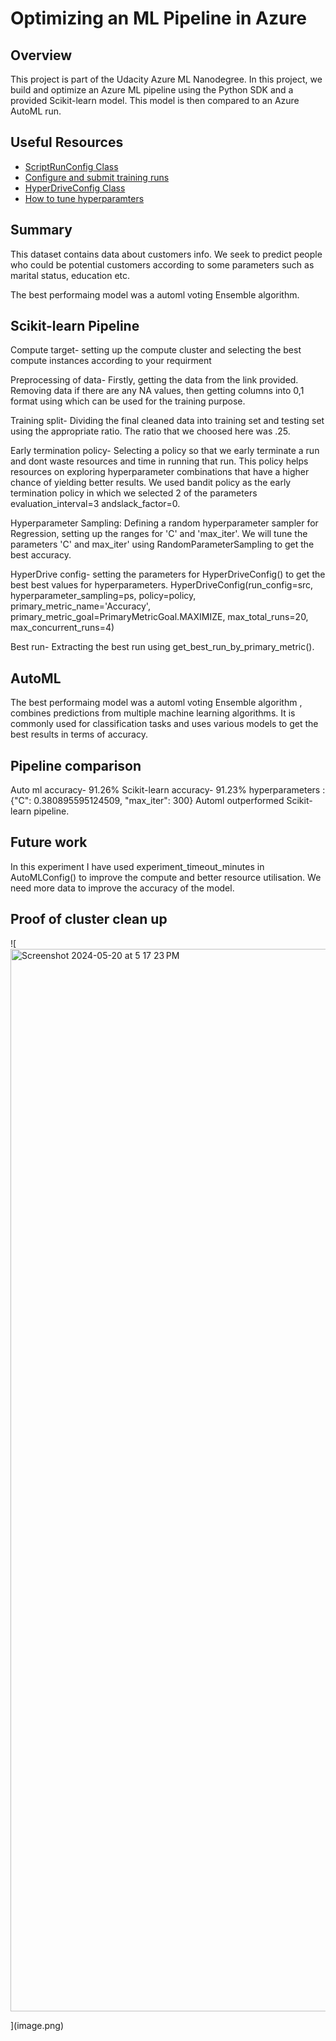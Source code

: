 # Optimizing an ML Pipeline in Azure
## Overview
This project is part of the Udacity Azure ML Nanodegree.
In this project, we build and optimize an Azure ML pipeline using the Python SDK and a provided Scikit-learn model.
This model is then compared to an Azure AutoML run.

## Useful Resources
- [ScriptRunConfig Class](https://docs.microsoft.com/en-us/python/api/azureml-core/azureml.core.scriptrunconfig?view=azure-ml-py)
- [Configure and submit training runs](https://docs.microsoft.com/en-us/azure/machine-learning/how-to-set-up-training-targets)
- [HyperDriveConfig Class](https://docs.microsoft.com/en-us/python/api/azureml-train-core/azureml.train.hyperdrive.hyperdriveconfig?view=azure-ml-py)
- [How to tune hyperparamters](https://docs.microsoft.com/en-us/azure/machine-learning/how-to-tune-hyperparameters)


## Summary

This dataset contains data about customers info. We seek to predict people who could be potential customers according to some parameters such as marital status, education etc.


The best performaing model was a automl voting Ensemble algorithm.

## Scikit-learn Pipeline

Compute target- setting up the compute cluster and selecting the best compute instances according to your requirment

Preprocessing of data- Firstly, getting the data from the link provided. Removing data if there are any NA values, then getting columns into 0,1 format using which can be used for the training purpose.

Training split- Dividing the final cleaned data into training set and testing set using the appropriate ratio. The ratio 
that we choosed here was .25. 

Early termination policy- Selecting a policy so that we early terminate a run and dont waste resources and time in running that run. This policy helps resources on exploring hyperparameter combinations that have a higher chance of yielding better results. We used bandit policy as the early termination policy in which we selected 2 of the parameters evaluation_interval=3 andslack_factor=0.

Hyperparameter Sampling:
Defining a random hyperparameter sampler for Regression, setting up the ranges for 'C' and 'max_iter'. We will tune the parameters 'C' and max_iter' using RandomParameterSampling to get the best accuracy.

HyperDrive config- setting the parameters for HyperDriveConfig() to get the best best values for hyperparameters.
HyperDriveConfig(run_config=src,
      hyperparameter_sampling=ps,
      policy=policy,
      primary_metric_name='Accuracy',
      primary_metric_goal=PrimaryMetricGoal.MAXIMIZE,
      max_total_runs=20,
      max_concurrent_runs=4)

Best run- Extracting the best run using get_best_run_by_primary_metric().


## AutoML

The best performaing model was a automl voting Ensemble algorithm , combines predictions from multiple machine learning algorithms. It is commonly used for classification tasks and uses various models to get the best results in terms of accuracy.


## Pipeline comparison
Auto ml accuracy- 91.26%
Scikit-learn accuracy- 91.23% hyperparameters : {"C": 0.380895595124509, "max_iter": 300}
Automl outperformed Scikit-learn pipeline. 

## Future work
In this experiment I have used experiment_timeout_minutes in AutoMLConfig() to improve the compute and better resource utilisation.
We need more data to improve the accuracy of the model. 


## Proof of cluster clean up
![
    <img width="1700" alt="Screenshot 2024-05-20 at 5 17 23 PM" src="https://github.com/gurnoor121198/nd00333_AZMLND_Optimizing_a_Pipeline_in_Azure-Starter_Files/assets/62958740/6a89dbef-af90-47c0-8c7a-9938819971e8">

](image.png)
